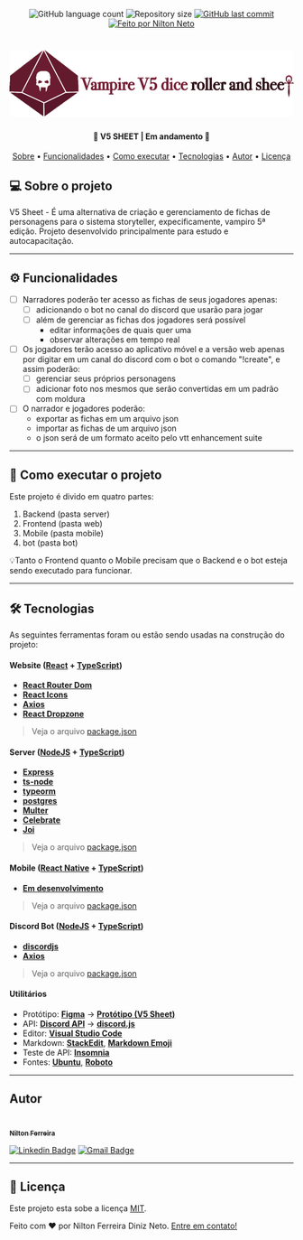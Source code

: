 
<p align="center">
  <img alt="GitHub language count" src="https://img.shields.io/github/languages/count/Niltond3/V5-SHEET?color=%2304D361">

  <img alt="Repository size" src="https://img.shields.io/github/repo-size/Niltond3/V5-SHEET">

  <a href="https://github.com/Niltond3/V5-SHEET/commits/master">
    <img alt="GitHub last commit" src="https://img.shields.io/github/last-commit/Niltond3/V5-SHEET">
  </a>

  <a href="https://github.com/niltond3">
    <img alt="Feito por Nilton Neto" src="https://img.shields.io/badge/Feito%20por%20Nilton%20Neto-NiltonNeto-blue">
  </a>


</p>
<h1 align="center">
    <img alt="V5-SHEET" title="#V5-SHEET" src="./assets/logo-simplified.svg" />
</h1>

<h4 align="center">
	🚧  V5 SHEET | Em andamento 🚧
</h4>

<p align="center">
 <a href="#-sobre-o-projeto">Sobre</a> •
 <a href="#-funcionalidades">Funcionalidades</a> •
 <a href="#-como-executar-o-projeto">Como executar</a> •
 <a href="#-tecnologias">Tecnologias</a> •
 <a href="#-autor">Autor</a> •
 <a href="#user-content--licença">Licença</a>
</p>


## 💻 Sobre o projeto

V5 Sheet - É uma alternativa de criação e gerenciamento de fichas de personagens para o sistema storyteller, expecificamente, vampiro 5ª edição. 
Projeto desenvolvido principalmente para estudo e autocapacitação.

---

## ⚙️ Funcionalidades

- [ ] Narradores poderão ter acesso as fichas de seus jogadores apenas:
  - [ ] adicionando o bot no canal do discord que usarão para jogar
  - [ ] além de gerenciar as fichas dos jogadores será possível
    - editar informações de quais quer uma
    - observar alterações em tempo real

- [ ] Os jogadores terão acesso ao aplicativo móvel e a versão web apenas por digitar em um canal do discord com o bot o comando "!create", e assim poderão:
  - [ ] gerenciar seus próprios personagens
  - [ ] adicionar foto nos mesmos que serão convertidas em um padrão com moldura
- [ ] O narrador e jogadores poderão:
  - exportar as fichas em um arquivo json
  - importar as fichas de um arquivo json
  - o json será de um formato aceito pelo vtt enhancement suite

---

## 🚀 Como executar o projeto

Este projeto é divido em quatro partes:
1. Backend (pasta server)
2. Frontend (pasta web)
3. Mobile (pasta mobile)
4. bot (pasta bot)

💡Tanto o Frontend quanto o Mobile precisam que o Backend e o bot esteja sendo executado para funcionar.

---

## 🛠 Tecnologias

As seguintes ferramentas foram ou estão sendo usadas na construção do projeto:

#### **Website**  ([React](https://reactjs.org/)  +  [TypeScript](https://www.typescriptlang.org/))

-   **[React Router Dom](https://github.com/ReactTraining/react-router/tree/master/packages/react-router-dom)**
-   **[React Icons](https://react-icons.github.io/react-icons/)**
-   **[Axios](https://github.com/axios/axios)**
-   **[React Dropzone](https://github.com/react-dropzone/react-dropzone)**

> Veja o arquivo  [package.json](https://github.com/niltond3/v5-sheet/web/package.json)

#### **Server**  ([NodeJS](https://nodejs.org/en/)  +  [TypeScript](https://www.typescriptlang.org/))

-   **[Express](https://expressjs.com/)**
-   **[ts-node](https://github.com/TypeStrong/ts-node)**
-   **[typeorm](https://github.com/typeorm/typeorm)**
-   **[postgres](https://github.com/postgres/postgres)**
-   **[Multer](https://github.com/expressjs/multer)**
-   **[Celebrate](https://github.com/arb/celebrate)**
-   **[Joi](https://github.com/hapijs/joi)**

> Veja o arquivo  [package.json](https://github.com/niltond3/v5-sheet/server/package.json)

#### **Mobile**  ([React Native](http://www.reactnative.com/)  +  [TypeScript](https://www.typescriptlang.org/))

-   **[Em desenvolvimento](/https://github.com/niltond3)**

> Veja o arquivo  [package.json](https://github.com/niltond3)

#### [](https://https://github.com/niltond3/bot)**Discord Bot**  ([NodeJS](https://nodejs.org/en/)  +  [TypeScript](https://www.typescriptlang.org/))

-   **[discordjs](https://github.com/discordjs/discord.js)** 
-   **[Axios](https://github.com/axios/axios)**

> Veja o arquivo  [package.json](https://github.com/niltond3)

#### [](https://github.com/niltond3)**Utilitários**

-   Protótipo:  **[Figma](https://www.figma.com/)**  →  **[Protótipo (V5 Sheet)](https://www.figma.com)**
-   API:  **[Discord API](https://discord.com/developers/docs/intro)**  →  **[discord.js](https://discord.js.org/#/)**
-   Editor:  **[Visual Studio Code](https://code.visualstudio.com/)**
-   Markdown:  **[StackEdit](https://stackedit.io/)**,  **[Markdown Emoji](https://gist.github.com/rxaviers/7360908)**
-   Teste de API:  **[Insomnia](https://insomnia.rest/)**
-   Fontes:  **[Ubuntu](https://fonts.google.com/specimen/Ubuntu)**,  **[Roboto](https://fonts.google.com/specimen/Roboto)**

---

## Autor

<a href="https://www.linkedin.com/in/nilton-neto-9b5a9919a/">
 <img style="border-radius: 50%;" src="https://avatars0.githubusercontent.com/u/37527572?s=400&u=ef265fadb58693d772314220518345254fcfc824&v=4" width="100px;" alt=""/>
 <br />
 <sub><b>Nilton Ferreira</b></sub></a> <a href="https://www.linkedin.com/in/nilton-neto-9b5a9919a/" title="linkedin"></a>
 <br />

[![Linkedin Badge](https://img.shields.io/badge/-Nilton-blue?style=flat-square&logo=Linkedin&logoColor=white&link=https://https://www.linkedin.com/in/nilton-neto-9b5a9919a/)](https://www.linkedin.com/in/nilton-neto-9b5a9919a/)
[![Gmail Badge](https://img.shields.io/badge/-Niltond83@gmail.com-c14438?style=flat-square&logo=Gmail&logoColor=white&link=mailto:Niltond83@gmail.com)](mailto:Niltond83@gmail.com)

---

## 📝 Licença

Este projeto esta sobe a licença [MIT](./LICENSE).

Feito com ❤️ por Nilton Ferreira Diniz Neto. [Entre em contato!](https://www.linkedin.com/in/nilton-neto-9b5a9919a/)
